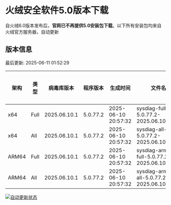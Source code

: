 # 火绒安全软件5.0版本下载 

自火绒6.0版本发布后，**官网已不再提供5.0安装包下载**。以下所有安装包均来自火绒官方服务器，自动更新

<!-- TABLE_START -->

## 版本信息

最后更新: 2025-06-11 01:52:29

| 架构    | 类型   | 病毒库版本 | 程序版本  | 生成时间 | 文件名 | 大小 | 下载链接    |
|---------|-------|------------|----------|----------|--------|------|----------|
| x64     | Full | 2025.06.10.1 | 5.0.77.2 | 2025-06-10 20:57:32 | sysdiag-full-5.0.77.2-2025.06.10.1.exe | 27.84M | [下载](https://down-tencent.huorong.cn/sysdiag-full-5.0.77.2-2025.06.10.1.exe) |
| x64     | All  | 2025.06.10.1 | 5.0.77.2 | 2025-06-10 20:57:32 | sysdiag-all-5.0.77.2-2025.06.10.1.exe | 27.84M | [下载](https://down-tencent.huorong.cn/sysdiag-all-5.0.77.2-2025.06.10.1.exe) |
| ARM64   | Full | 2025.06.10.1 | 5.0.77.2 | 2025-06-10 20:57:32 | sysdiag-arm64-full-5.0.77.2-2025.06.10.1.exe | 27.55M | [下载](https://down-tencent.huorong.cn/sysdiag-arm64-full-5.0.77.2-2025.06.10.1.exe) |
| ARM64   | All  | 2025.06.10.1 | 5.0.77.2 | 2025-06-10 20:57:32 | sysdiag-arm64-all-5.0.77.2-2025.06.10.1.exe | 27.55M | [下载](https://down-tencent.huorong.cn/sysdiag-arm64-all-5.0.77.2-2025.06.10.1.exe) |

<!-- TABLE_END -->

[![自动更新状态](https://github.com/J54264/Huorong-Version/actions/workflows/update.yml/badge.svg)](https://github.com/J54264/Huorong-Version/actions)
